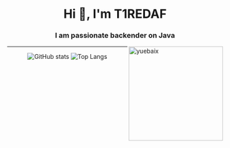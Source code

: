 <h1 align="center">Hi 👋, I'm T1REDAF</h1>
<h3 align="center">I am passionate backender on Java</h3>
<img align="right" height="220px" src="https://www.creatopy.com/blog/wp-content/uploads/2018/07/classic-dancing-banana-gif.gif" alt="yuebaix" />

---

<div align="center">

![GitHub stats](https://github-readme-stats.vercel.app/api?username=T1REDAF&show_icons=true&count_private=true&include_all_commits=true&title_color=f8333c&icon_color=f8333c)
![Top Langs](https://github-readme-stats.vercel.app/api/top-langs/?username=T1REDAF&layout=compact&custom_title=I%20use&title_color=f8333c&card_width=445)
</div>
